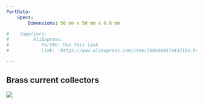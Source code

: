 ```yaml
---
PartData:
    Specs:
        Dimensions: 50 mm x 50 mm x 0.8 mm

#    Suppliers:
#         AliExpress:
#            PartNo: Use this link
#            Link: 'https://www.aliexpress.com/item/1005004374432193.html'

---
```


## Brass current collectors

![](images/current_collector_aliexpress.png)


